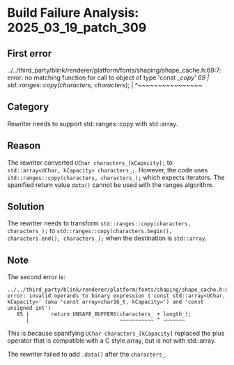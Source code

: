 # Build Failure Analysis: 2025_03_19_patch_309

## First error

../../third_party/blink/renderer/platform/fonts/shaping/shape_cache.h:69:7: error: no matching function for call to object of type 'const __copy'
   69 |       std::ranges::copy(characters, characters_);
      |       ^~~~~~~~~~~~~~~~~

## Category
Rewriter needs to support std::ranges::copy with std::array.

## Reason
The rewriter converted `UChar characters_[kCapacity];` to `std::array<UChar, kCapacity> characters_;`. However, the code uses `std::ranges::copy(characters, characters_);` which expects iterators. The spanified return value `data()` cannot be used with the ranges algorithm.

## Solution
The rewriter needs to transform `std::ranges::copy(characters, characters_);` to `std::ranges::copy(characters.begin(), characters.end(), characters_);`
when the destination is `std::array`.

## Note
The second error is:
```
../../third_party/blink/renderer/platform/fonts/shaping/shape_cache.h:85:41: error: invalid operands to binary expression ('const std::array<UChar, kCapacity>' (aka 'const array<char16_t, kCapacity>') and 'const unsigned int')
   85 |       return UNSAFE_BUFFERS(characters_ + length_);
      |                             ~~~~~~~~~~~ ^ ~~~~~~~
```

This is because spanifying `UChar characters_[kCapacity]` replaced the plus operator that is compatible with a C style array, but is not with std::array.

The rewriter failed to add `.data()` after the `characters_`.